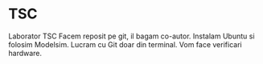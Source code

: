 # TSC
Laborator TSC
Facem reposit pe git, il bagam co-autor. 
Instalam Ubuntu si folosim Modelsim.
Lucram cu Git doar din terminal.
Vom face verificari hardware.
